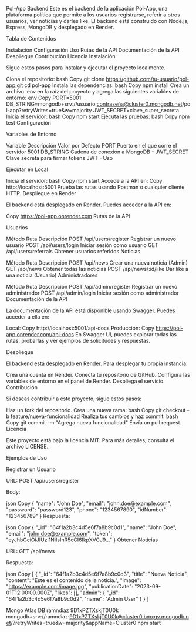 Pol-App Backend
Este es el backend de la aplicación Pol-App, una plataforma política que permite a los usuarios registrarse, referir a otros usuarios, ver noticias y darles like. El backend está construido con Node.js, Express, MongoDB y desplegado en Render.

Tabla de Contenidos

Instalación
Configuración
Uso
Rutas de la API
Documentación de la API
Despliegue
Contribución
Licencia
Instalación

Sigue estos pasos para instalar y ejecutar el proyecto localmente.

Clona el repositorio:
bash
Copy
git clone https://github.com/tu-usuario/pol-app.git
cd pol-app
Instala las dependencias:
bash
Copy
npm install
Crea un archivo .env en la raíz del proyecto y agrega las siguientes variables de entorno:
env
Copy
PORT=5001
DB_STRING=mongodb+srv://usuario:contraseña@cluster0.mongodb.net/pol-app?retryWrites=true&w=majority
JWT_SECRET=clave_super_secreta
Inicia el servidor:
bash
Copy
npm start
Ejecuta las pruebas:
bash
Copy
npm test
Configuración

Variables de Entorno

Variable	Descripción	Valor por Defecto
PORT	Puerto en el que corre el servidor	5001
DB_STRING	Cadena de conexión a MongoDB	-
JWT_SECRET	Clave secreta para firmar tokens JWT	-
Uso

Ejecutar en Local

Inicia el servidor:
bash
Copy
npm start
Accede a la API en:
Copy
http://localhost:5001
Prueba las rutas usando Postman o cualquier cliente HTTP.
Despliegue en Render

El backend está desplegado en Render. Puedes acceder a la API en:

Copy
https://pol-app.onrender.com
Rutas de la API

Usuarios

Método	Ruta	Descripción
POST	/api/users/register	Registrar un nuevo usuario
POST	/api/users/login	Iniciar sesión como usuario
GET	/api/users/referrals	Obtener usuarios referidos
Noticias

Método	Ruta	Descripción
POST	/api/news	Crear una nueva noticia (Admin)
GET	/api/news	Obtener todas las noticias
POST	/api/news/:id/like	Dar like a una noticia (Usuario)
Administradores

Método	Ruta	Descripción
POST	/api/admin/register	Registrar un nuevo administrador
POST	/api/admin/login	Iniciar sesión como administrador
Documentación de la API

La documentación de la API está disponible usando Swagger. Puedes acceder a ella en:

Local:
Copy
http://localhost:5001/api-docs
Producción:
Copy
https://pol-app.onrender.com/api-docs
En Swagger UI, puedes explorar todas las rutas, probarlas y ver ejemplos de solicitudes y respuestas.

Despliegue

El backend está desplegado en Render. Para desplegar tu propia instancia:

Crea una cuenta en Render.
Conecta tu repositorio de GitHub.
Configura las variables de entorno en el panel de Render.
Despliega el servicio.
Contribución

Si deseas contribuir a este proyecto, sigue estos pasos:

Haz un fork del repositorio.
Crea una nueva rama:
bash
Copy
git checkout -b feature/nueva-funcionalidad
Realiza tus cambios y haz commit:
bash
Copy
git commit -m "Agrega nueva funcionalidad"
Envía un pull request.
Licencia

Este proyecto está bajo la licencia MIT. Para más detalles, consulta el archivo LICENSE.

Ejemplos de Uso

Registrar un Usuario

URL: POST /api/users/register

Body:

json
Copy
{
  "name": "John Doe",
  "email": "john.doe@example.com",
  "password": "password123",
  "phone": "1234567890",
  "idNumber": "123456789"
}
Respuesta:

json
Copy
{
  "_id": "64f1a2b3c4d5e6f7a8b9c0d1",
  "name": "John Doe",
  "email": "john.doe@example.com",
  "token": "eyJhbGciOiJIUzI1NiIsInR5cCI6IkpXVCJ9..."
}
Obtener Noticias

URL: GET /api/news

Respuesta:

json
Copy
[
  {
    "_id": "64f1a2b3c4d5e6f7a8b9c0d3",
    "title": "Nueva Noticia",
    "content": "Este es el contenido de la noticia.",
    "image": "https://example.com/image.jpg",
    "publicationDate": "2023-09-01T12:00:00.000Z",
    "likes": [],
    "admin": {
      "_id": "64f1a2b3c4d5e6f7a8b9c0d2",
      "name": "Admin User"
    }
  }
]

Mongo Atlas DB
ramndiaz
9D1xPZTXskjT0U0k
mongodb+srv://ramndiaz:9D1xPZTXskjT0U0k@cluster0.bmxgv.mongodb.net/?retryWrites=true&w=majority&appName=Cluster0
npm start
